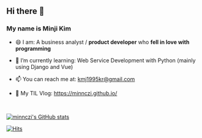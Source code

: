 ## Hi there 👋 
### My name is Minji Kim 

- 😄  I am: A business analyst / **product developer** who **fell in love with programming**
- 🌱  I’m currently learning: Web Service Development with Python (mainly using Django and Vue)

- 📫  You can reach me at: kmj1995kr@gmail.com
- 💬  My TIL Vlog: https://minnczi.github.io/

<br>

[![minnczi's GitHub stats](https://github-readme-stats.vercel.app/api?username=minnczi&count_private=true&show_icons=true&theme=omni)](https://github.com/anuraghazra/github-readme-stats)

[![Hits](https://hits.seeyoufarm.com/api/count/incr/badge.svg?url=https%3A%2F%2Fgithub.com%2Fzzerii%2Fhit-counter&count_bg=%2347A3FF&title_bg=%23D49CFF&icon=&icon_color=%23E7E7E7&title=hits&edge_flat=false)](https://hits.seeyoufarm.com)

<!--
**minnczi/minnczi** is a ✨ _special_ ✨ repository because its `README.md` (this file) appears on your GitHub profile.

Here are some ideas to get you started:

- 🔭 I’m currently working on ...
- 🌱 I’m currently learning ...
- 👯 I’m looking to collaborate on ...
- 🤔 I’m looking for help with ...
- 💬 Ask me about ...
- 📫 How to reach me: ...
- 😄 Pronouns: ...
- ⚡ Fun fact: ...
-->
